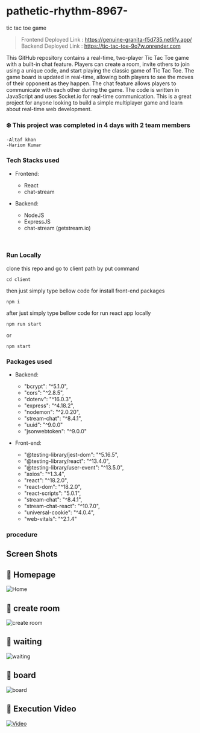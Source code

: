 # pathetic-rhythm-8967-

tic tac toe game

> Frontend Deployed Link : https://genuine-granita-f5d735.netlify.app/ <br/>
> Backend Deployed Link : https://tic-tac-toe-9o7w.onrender.com

This GitHub repository contains a real-time, two-player Tic Tac Toe game with a built-in chat feature. Players can create a room, invite others to join using a unique code, and start playing the classic game of Tic Tac Toe. The game board is updated in real-time, allowing both players to see the moves of their opponent as they happen. The chat feature allows players to communicate with each other during the game. The code is written in JavaScript and uses Socket.io for real-time communication. This is a great project for anyone looking to build a simple multiplayer game and learn about real-time web development.
### :snowflake: This project was completed in 4 days with 2 team members
    -Altaf khan
    -Hariom Kumar

### Tech Stacks used

- Frontend:

  - React
  - chat-stream

- Backend:
  - NodeJS
  - ExpressJS
  - chat-stream (getstream.io)


<br>

### Run Locally
clone this repo and go to client path by put command 
```
cd client
```

then just simply type bellow code for install front-end packages
```
npm i
``` 

after just simply type bellow code for run react app locally
```
npm run start
```
or
```
npm start
```



### Packages used

- Backend:
  - "bcrypt": "^5.1.0",
  - "cors": "^2.8.5",
  - "dotenv": "^16.0.3",
  - "express": "^4.18.2",
  - "nodemon": "^2.0.20",
  - "stream-chat": "^8.4.1",
  - "uuid": "^9.0.0"
  - "jsonwebtoken": "^9.0.0"



- Front-end:
  - "@testing-library/jest-dom": "^5.16.5",
  - "@testing-library/react": "^13.4.0",
  - "@testing-library/user-event": "^13.5.0",
  - "axios": "^1.3.4",
  - "react": "^18.2.0",
  - "react-dom": "^18.2.0",
  - "react-scripts": "5.0.1",
  - "stream-chat": "^8.4.1",
  - "stream-chat-react": "^10.7.0",
  - "universal-cookie": "^4.0.4",
  - "web-vitals": "^2.1.4"

### procedure
## Screen Shots

## :small_blue_diamond: Homepage

![Home](https://i.ibb.co/bs44vK9/home.png)


## :small_blue_diamond: create room
![create room](https://i.ibb.co/PG5mk2P/create-room.png)

## :small_blue_diamond: waiting
![waiting](https://i.ibb.co/3hTfdNw/waiting-page.png)
## :small_blue_diamond: board
![board](https://i.ibb.co/hDXVkjW/chat-and-boards.png)

## :small_blue_diamond: Execution Video
[![Video](https://i.ibb.co/3hTfdNw/waiting-page.png)](https://www.veed.io/view/396b947f-0845-4ed5-b32a-ee3343a6b96c)


